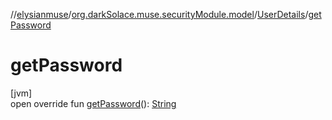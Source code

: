 //[elysianmuse](../../../index.md)/[org.darkSolace.muse.securityModule.model](../index.md)/[UserDetails](index.md)/[getPassword](get-password.md)

# getPassword

[jvm]\
open override fun [getPassword](get-password.md)(): [String](https://kotlinlang.org/api/latest/jvm/stdlib/kotlin/-string/index.html)
